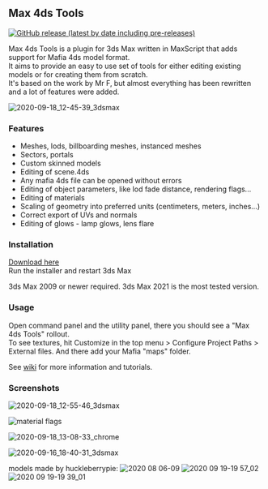 ## Max 4ds Tools
[![GitHub release (latest by date including pre-releases)](https://img.shields.io/github/v/release/pudingus/Max4dsTools?include_prereleases)](https://github.com/pudingus/Max4dsTools/releases)

Max 4ds Tools is a plugin for 3ds Max written in MaxScript that adds support for Mafia 4ds model format.  
It aims to provide an easy to use set of tools for either editing existing models or for creating them from scratch.  
It's based on the work by Mr F, but almost everything has been rewritten and a lot of features were added.  

![2020-09-18_12-45-39_3dsmax](https://user-images.githubusercontent.com/39903631/93589303-eaf77b00-f9ac-11ea-9d61-91070dae1d4e.png)

### Features
- Meshes, lods, billboarding meshes, instanced meshes
- Sectors, portals
- Custom skinned models
- Editing of scene.4ds
- Any mafia 4ds file can be opened without errors
- Editing of object parameters, like lod fade distance, rendering flags...
- Editing of materials
- Scaling of geometry into preferred units (centimeters, meters, inches...)
- Correct export of UVs and normals
- Editing of glows - lamp glows, lens flare

### Installation
[Download here](https://github.com/pudingus/Max4dsTools/releases)  
Run the installer and restart 3ds Max

3ds Max 2009 or newer required. 3ds Max 2021 is the most tested version.

### Usage
Open command panel and the utility panel, there you should see a "Max 4ds Tools" rollout.  
To see textures, hit Customize in the top menu > Configure Project Paths > External files. And there add your Mafia "maps" folder.

See [wiki](https://github.com/pudingus/Max4dsTools/wiki) for more information and tutorials.

### Screenshots

![2020-09-18_12-55-46_3dsmax](https://user-images.githubusercontent.com/39903631/93590236-76bdd700-f9ae-11ea-921b-c64724578140.png)

![material flags](https://user-images.githubusercontent.com/39903631/84805351-67706b80-b004-11ea-846a-2d633223620a.png)

![2020-09-18_13-08-33_chrome](https://user-images.githubusercontent.com/39903631/93591150-1def3e00-f9b0-11ea-8c20-2217ad0c7464.png)

![2020-09-16_18-40-31_3dsmax](https://user-images.githubusercontent.com/39903631/93591254-47a86500-f9b0-11ea-8dc0-637f83c7ce61.png)

models made by huckleberrypie:
![2020 08 06-09](https://user-images.githubusercontent.com/39903631/93591777-475c9980-f9b1-11ea-8c48-5923f7066cc3.jpg)
![2020 09 19-19 57_02](https://user-images.githubusercontent.com/39903631/93877765-43928500-fcd9-11ea-9c6b-95883e24110f.jpg)
![2020 09 19-19 39_01](https://user-images.githubusercontent.com/39903631/93877768-45f4df00-fcd9-11ea-9893-484aad95aff9.jpg)

